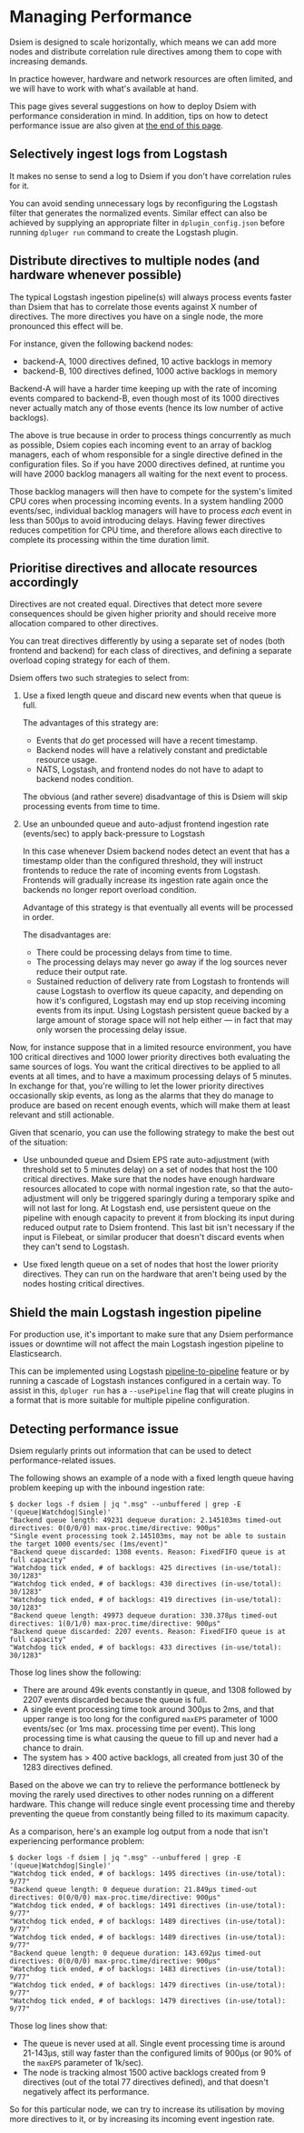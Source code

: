 # Managing Performance

Dsiem is designed to scale horizontally, which means we can add more nodes and distribute correlation rule directives among them to cope with increasing demands.

In practice however, hardware and network resources are often limited, and we will have to work with what's available at hand.

This page gives several suggestions on how to deploy Dsiem with performance consideration in mind. In addition, tips on how to detect performance issue are also given at [the end of this page](#Detecting-performance-issue).

## Selectively ingest logs from Logstash

It makes no sense to send a log to Dsiem if you don't have correlation rules for it.

You can avoid sending unnecessary logs by reconfiguring the Logstash filter that generates the normalized events. Similar effect can also be achieved by supplying an appropriate filter in `dplugin_config.json` before running `dpluger run` command to create the Logstash plugin.

## Distribute directives to multiple nodes (and hardware whenever possible)

The typical Logstash ingestion pipeline(s) will always process events faster than Dsiem that has to correlate those events against X number of directives. The more directives you have on a single node, the more pronounced this effect will be. 

For instance, given the following backend nodes:
- backend-A, 1000 directives defined, 10 active backlogs in memory 
- backend-B, 100 directives defined, 1000 active backlogs in memory

Backend-A will have a harder time keeping up with the rate of incoming events compared to backend-B, even though most of its 1000 directives never actually match any of those events (hence its low number of active backlogs).

The above is true because in order to process things concurrently as much as possible, Dsiem copies each incoming event to an array of backlog managers, each of whom responsible for a single directive defined in the configuration files. So if you have 2000 directives defined, at runtime you will have 2000 backlog managers all waiting for the next event to process.

Those backlog managers will then have to compete for the system's limited CPU cores when processing incoming events. In a system handling 2000 events/sec, individual backlog managers will have to process *each* event in less than 500μs to avoid introducing delays. Having fewer directives reduces competition for CPU time, and therefore allows each directive to complete its processing within the time duration limit.

## Prioritise directives and allocate resources accordingly

Directives are not created equal. Directives that detect more severe consequences should be given higher priority and should receive more allocation compared to other directives.

You can treat directives differently by using a separate set of nodes (both frontend and backend) for each class of directives, and defining a separate overload coping strategy for each of them.

Dsiem offers two such strategies to select from:

1. Use a fixed length queue and discard new events when that queue is full.

   The advantages of this strategy are:
   - Events that *do* get processed will have a recent timestamp.
   - Backend nodes will have a relatively constant and predictable resource usage.
   - NATS, Logstash, and frontend nodes do not have to adapt to backend nodes condition.

   The obvious (and rather severe) disadvantage of this is Dsiem will skip processing events from time to time.

1. Use an unbounded queue and auto-adjust frontend ingestion rate (events/sec) to apply back-pressure to Logstash

   In this case whenever Dsiem backend nodes detect an event that has a timestamp older than the configured threshold, they will instruct frontends to reduce the rate of incoming events from Logstash. Frontends will gradually increase its ingestion rate again once the backends no longer report overload condition.

   Advantage of this strategy is that eventually all events will be processed in order.

   The disadvantages are:
   - There could be processing delays from time to time.
   - The processing delays may never go away if the log sources never reduce their output rate.
   - Sustained reduction of delivery rate from Logstash to frontends will cause Logstash to overflow its queue capacity, and depending on how it's configured, Logstash may end up stop receiving incoming events from its input. Using Logstash persistent queue backed by a large amount of storage space will not help either — in fact that may only worsen the processing delay issue.

Now, for instance suppose that in a limited resource environment, you have 100 critical directives and 1000 lower priority directives both evaluating the same sources of logs. You want the critical directives to be applied to all events at all times, and to have a maximum processing delays of 5 minutes. In exchange for that, you're willing to let the lower priority directives occasionally skip events, as long as the alarms that they do manage to produce are based on recent enough events, which will make them at least relevant and still actionable.

Given that scenario, you can use the following strategy to make the best out of the situation:

- Use unbounded queue and Dsiem EPS rate auto-adjustment (with threshold set to 5 minutes delay) on a set of nodes that host the 100 critical directives. Make sure that the nodes have enough hardware resources allocated to cope with normal ingestion rate, so that the auto-adjustment will only be triggered sparingly during a temporary spike and will not last for long. 
At Logstash end, use persistent queue on the pipeline with enough capacity to prevent it from blocking its input during reduced output rate to Dsiem frontend. This last bit isn't necessary if the input is Filebeat, or similar producer that doesn't discard events when they can't send to Logstash.

- Use fixed length queue on a set of nodes that host the lower priority directives. They can run on the hardware that aren't being used by the nodes hosting critical directives.

## Shield the main Logstash ingestion pipeline

For production use, it's important to make sure that any Dsiem performance issues or downtime will not affect the main Logstash ingestion pipeline to Elasticsearch.

This can be implemented using Logstash [pipeline-to-pipeline](https://www.elastic.co/guide/en/logstash/current/pipeline-to-pipeline.html) feature or by running a cascade of Logstash instances configured in a certain way. To assist in this, `dpluger run` has a `--usePipeline` flag that will create plugins in a format that is more suitable for multiple pipeline configuration.

## Detecting performance issue

Dsiem regularly prints out information that can be used to detect performance-related issues.

The following shows an example of a node with a fixed length queue having problem keeping up with the inbound ingestion rate:

```shell
$ docker logs -f dsiem | jq ".msg" --unbuffered | grep -E '(queue|Watchdog|Single)'
"Backend queue length: 49231 dequeue duration: 2.145103ms timed-out directives: 0(0/0/0) max-proc.time/directive: 900µs"
"Single event processing took 2.145103ms, may not be able to sustain the target 1000 events/sec (1ms/event)"
"Backend queue discarded: 1308 events. Reason: FixedFIFO queue is at full capacity"
"Watchdog tick ended, # of backlogs: 425 directives (in-use/total): 30/1283"
"Watchdog tick ended, # of backlogs: 430 directives (in-use/total): 30/1283"
"Watchdog tick ended, # of backlogs: 419 directives (in-use/total): 30/1283"
"Backend queue length: 49973 dequeue duration: 330.378µs timed-out directives: 1(0/1/0) max-proc.time/directive: 900µs"
"Backend queue discarded: 2207 events. Reason: FixedFIFO queue is at full capacity"
"Watchdog tick ended, # of backlogs: 433 directives (in-use/total): 30/1283"
```
Those log lines show the following:
- There are around 49k events constantly in queue, and 1308 followed by 2207 events discarded because the queue is full.
- A single event processing time took around 300µs to 2ms, and that upper range is too long for the configured `maxEPS` parameter of 1000 events/sec (or 1ms max. processing time per event). This long processing time is what causing the queue to fill up and never had a chance to drain.
- The system has > 400 active backlogs, all created from just 30 of the 1283 directives defined.

Based on the above we can try to relieve the performance bottleneck by moving the rarely used directives to other nodes running on a different hardware. This change will reduce single event processing time and thereby preventing the queue from constantly being filled to its maximum capacity.

As a comparison, here's an example log output from a node that isn't experiencing performance problem:

```shell
$ docker logs -f dsiem | jq ".msg" --unbuffered | grep -E '(queue|Watchdog|Single)'
"Watchdog tick ended, # of backlogs: 1495 directives (in-use/total): 9/77"
"Backend queue length: 0 dequeue duration: 21.849µs timed-out directives: 0(0/0/0) max-proc.time/directive: 900µs"
"Watchdog tick ended, # of backlogs: 1491 directives (in-use/total): 9/77"
"Watchdog tick ended, # of backlogs: 1489 directives (in-use/total): 9/77"
"Watchdog tick ended, # of backlogs: 1489 directives (in-use/total): 9/77"
"Backend queue length: 0 dequeue duration: 143.692µs timed-out directives: 0(0/0/0) max-proc.time/directive: 900µs"
"Watchdog tick ended, # of backlogs: 1483 directives (in-use/total): 9/77"
"Watchdog tick ended, # of backlogs: 1479 directives (in-use/total): 9/77"
"Watchdog tick ended, # of backlogs: 1479 directives (in-use/total): 9/77"
```
Those log lines show that:
- The queue is never used at all. Single event processing time is around 21-143µs, still way faster than the configured limits of 900µs (or 90% of the `maxEPS` parameter of 1k/sec).
- The node is tracking almost 1500 active backlogs created from 9 directives (out of the total 77 directives defined), and that doesn't negatively affect its performance.

So for this particular node, we can try to increase its utilisation by moving more directives to it, or by increasing its incoming event ingestion rate.
